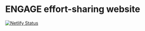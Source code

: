 # ENGAGE effort-sharing website
[![Netlify Status](https://api.netlify.com/api/v1/badges/1376b0c6-78a0-45fe-80cd-5181e7d5d898/deploy-status)](https://app.netlify.com/sites/engage-effortsharing/deploys)
